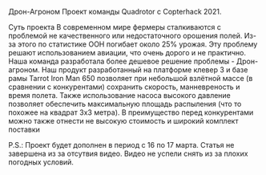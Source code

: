 Дрон-Агроном
Проект команды Quadrotor с Copterhack 2021.

Суть проекта
В современном мире фермеры сталкиваются с проблемой не качественного или недостаточного орошения полей. 
Из-за этого по статистике ООН погибает около 25% урожая. 
Эту проблему решают использованием авиации, что очень дорого и не практично. 
Наша команда разработала более дешевое решение проблемы - Дрон-агроном. 
Наш продукт разработанный на платформе клевер 3 и базе рамы Tarrot Iron Man 650 позволяет при небольшой взлётной массе (в сравнении с конкурентами) сохранить скорость, манневреность и время полета. 
Также использование насоса высокого давление позволяет обеспечить максимальную площадь распыления (что то похожее на квадрат 3x3 метра). 
В преимущество перед конкурентами можно также отнести не высокую стоимость и широкий комплект поставки

P.S.: Проект будет дополнен в период с 16 по 17 марта. Статья не завершена из за отсутвия видео. Видео не успели снять из за плохих погодных условий.
